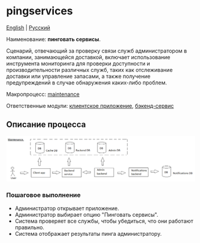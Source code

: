 # pingservices

[English](pingservices.md) | [Русский](pingservices.ru.md)

Наименование: **пинговать сервисы**.

Сценарий, отвечающий за проверку связи служб администратором в компании, занимающейся доставкой, включает использование инструмента мониторинга для проверки доступности и производительности различных служб, таких как отслеживание доставки или управление запасами, а также получение предупреждений в случае обнаружения каких-либо проблем.

Макропроцесс: [maintenance](../../macroprocesses/maintenance.ru.md)

Ответственные модули: [клиентское приложение](../../frontend/adminclient.ru.md), [бэкенд-сервис](../../backend/adminbackend.ru.md)

## Описание процесса

![maintenance_overall](../../img/maintenance_overall.png)

### Пошаговое выполнение

- Администратор открывает приложение.
- Администратор выбирает опцию "Пинговать сервисы".
- Система проверяет все службы, чтобы убедиться, что они работают правильно.
- Система отображает результаты пинга администратору.
